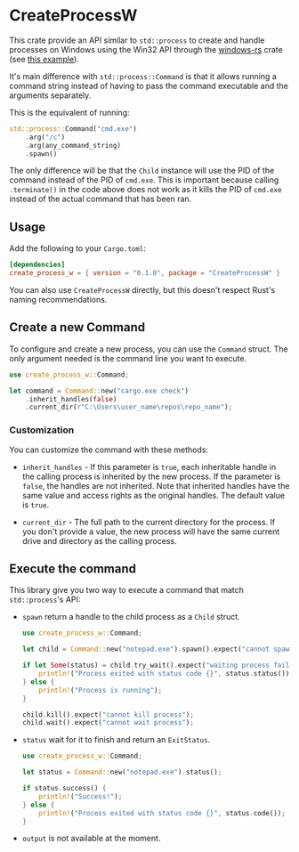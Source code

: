 # CreateProcessW

This crate provide an API similar to `std::process` to create and handle
processes on Windows using the Win32 API through the [windows-rs][windows-rs]
crate (see [this example][creating-processes]).

It's main difference with `std::process::Command` is that it allows running a
command string instead of having to pass the command executable and the
arguments separately.

This is the equivalent of running:

```rust
std::process::Command("cmd.exe")
    .arg("/c")
    .arg(any_command_string)
    .spawn()
```

The only difference will be that the `Child` instance will use the PID of the
command instead of the PID of `cmd.exe`. This is important because calling
`.terminate()` in the code above does not work as it kills the PID of `cmd.exe`
instead of the actual command that has been ran.

## Usage

Add the following to your `Cargo.toml`:

```toml
[dependencies]
create_process_w = { version = "0.1.0", package = "CreateProcessW" }
```

You can also use `CreateProcessW` directly, but this doesn't respect Rust's
naming recommendations.

## Create a new Command

To configure and create a new process, you can use the `Command` struct. The
only argument needed is the command line you want to execute.

```rust
use create_process_w::Command;

let command = Command::new("cargo.exe check")
    .inherit_handles(false)
    .current_dir(r"C:\Users\user_name\repos\repo_name");
```

### Customization

You can customize the command with these methods:

* `inherit_handles` - If this parameter is `true`, each inheritable handle in the
    calling process is inherited by the new process. If the parameter is
    `false`, the handles are not inherited. Note that inherited handles have the
    same value and access rights as the original handles. The default value is
    `true`.

* `current_dir` - The full path to the current directory for the process. If you
    don't provide a value, the new process will have the same current drive and
    directory as the calling process.

## Execute the command

This library give you two way to execute a command that match `std::process`'s
API:

* `spawn` return a handle to the child process as a `Child` struct.
    ```rust
    use create_process_w::Command;

    let child = Command::new("notepad.exe").spawn().expect("cannot spawn notepad");

    if let Some(status) = child.try_wait().expect("waiting process failed") {
        println!("Process exited with status code {}", status.status());
    } else {
        println!("Process is running");
    }

    child.kill().expect("cannot kill process");
    child.wait().expect("cannot wait process");
    ```
* `status` wait for it to finish and return an `ExitStatus`.
    ```rust
    use create_process_w::Command;

    let status = Command::new("notepad.exe").status();

    if status.success() {
        println!("Success!");
    } else {
        println!("Process exited with status code {}", status.code());
    }
    ```
* `output` is not available at the moment.

[windows-rs]: https://github.com/microsoft/windows-rs
[creating-processes]: https://docs.microsoft.com/en-us/windows/win32/procthread/creating-processes
